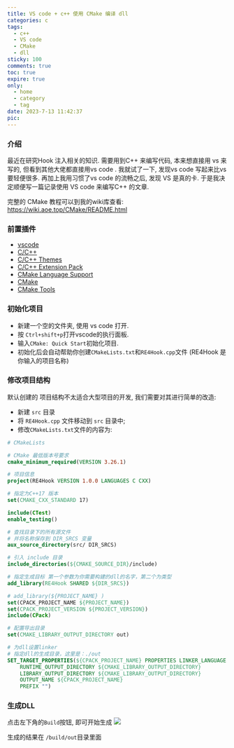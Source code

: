 ```yaml
---
title: VS code + c++ 使用 CMake 编译 dll
categories: c
tags:
  - c++
  - VS code
  - CMake
  - dll
sticky: 100
comments: true
toc: true
expire: true
only:
  - home
  - category
  - tag
date: 2023-7-13 11:42:37
pic:
---
```


### 介绍
最近在研究Hook 注入相关的知识. 需要用到C++ 来编写代码,
本来想直接用 vs 来写的, 但看到其他大佬都直接用vs code .
我就试了一下, 发现vs code 写起来比vs 要轻便很多.
再加上我用习惯了vs code 的流畅之后, 发现 VS 是真的卡.
于是我决定顺便写一篇记录使用 VS code 来编写C++ 的文章.

完整的 CMake 教程可以到我的wiki库查看: https://wiki.aoe.top/CMake/README.html

### 前置插件

- [vscode](https://code.visualstudio.com/)
- [C/C++](https://marketplace.visualstudio.com/items?itemName=ms-vscode.cpptools)
- [C/C++ Themes](https://marketplace.visualstudio.com/items?itemName=ms-vscode.cpptools-themes)
- [C/C++ Extension Pack](https://marketplace.visualstudio.com/items?itemName=ms-vscode.cpptools-extension-pack)
- [CMake Language Support](https://marketplace.visualstudio.com/items?itemName=josetr.cmake-language-support-vscode) 
- [CMake](https://marketplace.visualstudio.com/items?itemName=twxs.cmake)
- [CMake Tools](https://marketplace.visualstudio.com/items?itemName=ms-vscode.cmake-tools)

### 初始化项目

- 新建一个空的文件夹, 使用 vs code 打开.
- 按 `Ctrl+shift+p`打开vscode的执行面板.
- 输入`CMake: Quick Start`初始化项目.
- 初始化后会自动帮助你创建`CMakeLists.txt`和`RE4Hook.cpp`文件 (RE4Hook 是你输入的项目名称)


### 修改项目结构

默认创建的 项目结构不太适合大型项目的开发, 我们需要对其进行简单的改造:
- 新建 `src` 目录
- 将 `RE4Hook.cpp` 文件移动到 `src` 目录中;
- 修改`CMakeLists.txt`文件的内容为:

```CMake
# CMakeLists

# CMake 最低版本号要求
cmake_minimum_required(VERSION 3.26.1)

# 项目信息
project(RE4Hook VERSION 1.0.0 LANGUAGES C CXX)

# 指定为C++17 版本
set(CMAKE_CXX_STANDARD 17)

include(CTest)
enable_testing()

# 查找目录下的所有源文件
# 并将名称保存到 DIR_SRCS 变量
aux_source_directory(src/ DIR_SRCS)

# 引入 include 目录
include_directories(${CMAKE_SOURCE_DIR}/include)

# 指定生成目标 第一个参数为你需要构建的dll的名字，第二个为类型
add_library(RE4Hook SHARED ${DIR_SRCS})

# add_library(${PROJECT_NAME} )
set(CPACK_PROJECT_NAME ${PROJECT_NAME})
set(CPACK_PROJECT_VERSION ${PROJECT_VERSION})
include(CPack)

# 配置导出目录
set(CMAKE_LIBRARY_OUTPUT_DIRECTORY out)

# 为dll设置linker
# 指定dll的生成目录，这里是：./out
SET_TARGET_PROPERTIES(${CPACK_PROJECT_NAME} PROPERTIES LINKER_LANGUAGE C
    RUNTIME_OUTPUT_DIRECTORY ${CMAKE_LIBRARY_OUTPUT_DIRECTORY}
    LIBRARY_OUTPUT_DIRECTORY ${CMAKE_LIBRARY_OUTPUT_DIRECTORY}
    OUTPUT_NAME ${CPACK_PROJECT_NAME}
    PREFIX "")

```

### 生成DLL

点击左下角的`Build`按钮, 即可开始生成
![](https://mod.3dmgame.com/static/upload/mod/202307/MOD64ae623b4ebf2.png@webp)

生成的结果在 `/build/out`目录里面